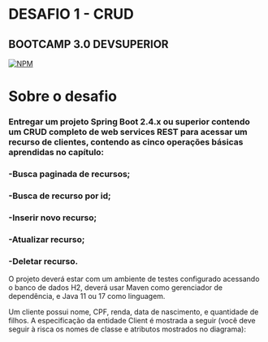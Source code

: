 # DESAFIO 1 - CRUD

## BOOTCAMP 3.0 DEVSUPERIOR
[![NPM](https://img.shields.io/npm/l/react)](https://github.com/bob-okamura/crudclient-rev/blob/main/LICENCE)

# Sobre o desafio

### Entregar um projeto Spring Boot 2.4.x ou superior contendo um CRUD completo de web services REST para acessar um recurso de clientes, contendo as cinco operações básicas aprendidas no capítulo:

### -Busca paginada de recursos;
### -Busca de recurso por id;
### -Inserir novo recurso;
### -Atualizar recurso;
### -Deletar recurso.

O projeto deverá estar com um ambiente de testes configurado acessando o banco de dados H2, deverá usar Maven como gerenciador de dependência, e Java 11 ou 17 como linguagem.

Um cliente possui nome, CPF, renda, data de nascimento, e quantidade de filhos. A especificação da entidade Client é mostrada a seguir (você deve seguir à risca os nomes de classe e atributos mostrados no diagrama):


